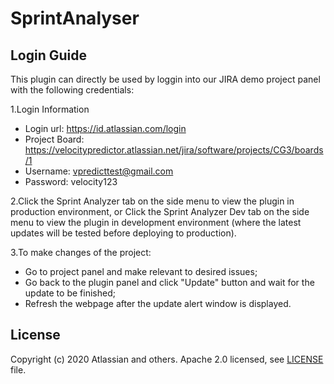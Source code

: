# SprintAnalyser
## Login Guide

This plugin can directly be used by loggin into our JIRA demo project panel with the following credentials:

1.Login Information
* Login url: https://id.atlassian.com/login
* Project Board: https://velocitypredictor.atlassian.net/jira/software/projects/CG3/boards/1
* Username: vpredicttest@gmail.com
* Password: velocity123


2.Click the Sprint Analyzer tab on the side menu to view the plugin in production environment, or
Click the Sprint Analyzer Dev tab on the side menu to view the plugin in development environment (where the latest updates will be tested before deploying to production).

3.To make changes of the project:
* Go to project panel and make relevant to desired issues;
* Go back to the plugin panel and click "Update" button and wait for the update to be finished;
* Refresh the webpage after the update alert window is displayed.

## License

Copyright (c) 2020 Atlassian and others.
Apache 2.0 licensed, see [LICENSE](LICENSE) file.

